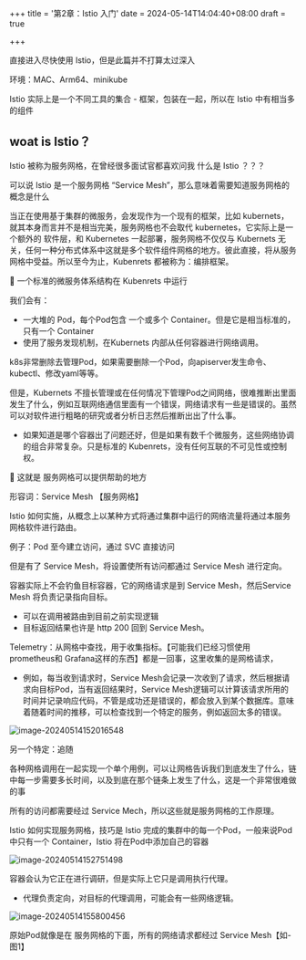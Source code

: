 +++
title = '第2章：Istio 入门'
date = 2024-05-14T14:04:40+08:00
draft = true

+++

直接进入尽快使用 Istio，但是此篇并不打算太过深入

环境：MAC、Arm64、minikube



Istio 实际上是一个不同工具的集合 - 框架，包装在一起，所以在 Istio 中有相当多的组件

## woat is Istio？

Istio 被称为服务网格，在曾经很多面试官都喜欢问我 什么是 Istio ？？？

可以说 Istio 是一个服务网格 “Service Mesh”，那么意味着需要知道服务网格的概念是什么

当正在使用基于集群的微服务，会发现作为一个现有的框架，比如 kubernets，就其本身而言并不是相当完美，服务网格也不会取代 kubernetes，它实际上是一个额外的 软件层，和 Kubernetes 一起部署，服务网格不仅仅与 Kubernets 无关，任何一种分布式体系中这就是多个软件组件网格的地方。彼此直接，将从服务网格中受益。所以至今为止，Kubenrets 都被称为：编排框架。



🤔 一个标准的微服务体系结构在 Kubenrets 中运行

我们会有：

+ 一大堆的 Pod，每个Pod包含 一个或多个 Container。但是它是相当标准的，只有一个 Container
+ 使用了服务发现机制，在Kubernets 内部从任何容器进行网络调用。

k8s非常删除去管理Pod，如果需要删除一个Pod，向apiserver发生命令、kubectl、修改yaml等等。

但是，Kubernets 不擅长管理或在任何情况下管理Pod之间网络，很难推断出里面发生了什么，例如互联网络通信里面有一个错误，网络请求有一些是错误的。虽然可以对软件进行粗略的研究或者分析日志然后推断出出了什么事。

+ 如果知道是哪个容器出了问题还好，但是如果有数千个微服务，这些网络协调的组合非常复杂。只是标准的 Kubenrets，没有任何互联的不可见性或控制权。

🎯  这就是 服务网格可以提供帮助的地方

形容词：Service Mesh 【服务网格】

Istio 如何实施，从概念上以某种方式将通过集群中运行的网络流量将通过本服务网格软件进行路由。

例子：Pod 至今建立访问，通过 SVC 直接访问

但是有了 Service Mesh，将设置使所有访问都通过 Service Mesh 进行定向。

容器实际上不会钓鱼目标容器，它的网络请求是到 Service Mesh，然后Service Mesh 将负责记录指向目标。

+ 可以在调用被路由到目前之前实现逻辑
+ 目标返回结果也许是 http 200 回到 Service Mesh。

Telemetry：从网格中查找，用于收集指标。【可能我们已经习惯使用 prometheus和 Grafana这样的东西】都是一回事，这里收集的是网格请求，

+ 例如，每当收到请求时，Service Mesh会记录一次收到了请求，然后根据请求向目标Pod，当有返回结果时，Service Mesh逻辑可以计算该请求所用的时间并记录响应代码，不管是成功还是错误的，都会放入到某个数据库。意味着随着时间的推移，可以检查找到一个特定的服务，例如返回太多的错误。

![image-20240514152016548](/images/image-20240514152016548.png "Title")

另一个特定：追随

各种网格调用在一起实现一个单个用例，可以让网格告诉我们到底发生了什么，链中每一步需要多长时间，以及到底在那个链条上发生了什么，这是一个非常很难做的事

所有的访问都需要经过 Service Mech，所以这些就是服务网格的工作原理。

Istio 如何实现服务网格，技巧是 Istio 完成的集群中的每一个Pod，一般来说Pod中只有一个 Container，Istio 将在Pod中添加自己的容器

![image-20240514152751498](/images/image-20240514152751498.png "Title")

容器会认为它正在进行调研，但是实际上它只是调用执行代理。

+ 代理负责定向，对目标的代理调用，可能会有一些网络逻辑。

 ![image-20240514155800456](/images/image-20240514155800456.png "Title")

原始Pod就像是在 服务网格的下面，所有的网络请求都经过 Service Mesh【如-图1】

